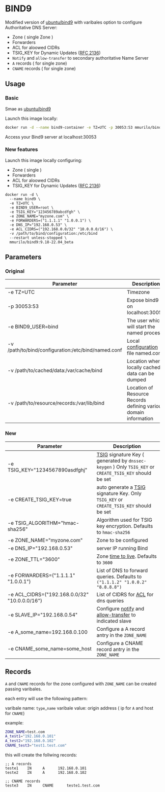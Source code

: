 # BIND9

<!-- ![GitHub release (with filter)](https://img.shields.io/github/v/release/:user/:repo) -->

<!-- ![Docker Pulls](https://img.shields.io/docker/pulls/:user/:repo) -->

Modified version of [ubuntu/bind9](https://hub.docker.com/r/ubuntu/bind9) with varibales option to configure Authoritative DNS Server:

- Zone ( single Zone )
- Forwarders
- ACL for aloowed CIDRs
- TSIG_KEY for Dynamic Updates ([RFC 2136](https://datatracker.ietf.org/doc/html/rfc2136))
- `Notify` and `allow-transfer` to secondary authoritative Name Server
- `A` records ( for single zone)
- `CNAME` records ( for single zone)

## Usage

### Basic

Smae as [ubuntu/bind9](https://hub.docker.com/r/ubuntu/bind9)

Launch this image locally:

```bash
docker run -d --name bind9-container -e TZ=UTC -p 30053:53 mmurilo/bind9:9.18-22.04_beta
```

Access your Bind9 server at localhost:30053

### New features

Launch this image locally configuring:

- Zone ( single )
- Forwarders
- ACL for aloowed CIDRs
- TSIG_KEY for Dynamic Updates ([RFC 2136](https://datatracker.ietf.org/doc/html/rfc2136))

```shell
docker run -d \
  --name bind9 \
  -e TZ=UTC \
  -e BIND9_USER=root \
  -e TSIG_KEY="123456789abcdfgh" \
  -e ZONE_NAME="myzone.com" \
  -e FORWARDERS=("1.1.1.1" "1.0.0.1") \
  -e DNS_IP="192.168.0.53" \
  -e ACL_CIDRS=("192.168.0.0/32" "10.0.0.0/16") \
  -v /path/to/bind/configuration:/etc/bind
  --restart unless-stopped \
  mmurilo/bind9:9.18-22.04_beta
```

## Parameters

### Original

| Parameter                                           | Description                                                                                  |
| --------------------------------------------------- | -------------------------------------------------------------------------------------------- |
| -e TZ=UTC                                           | Timezone                                                                                     |
| -p 30053:53                                         | Expose bind9 on localhost:30053                                                              |
| -e BIND9_USER=bind                                  | The user which will start the named process                                                  |
| -v /path/to/bind/configuration:/etc/bind/named.conf | Local [configuration](https://bind9.readthedocs.io/en/latest/reference.html) file named.conf |
| -v /path/to/cached/data:/var/cache/bind             | Location where locally cached data can be dumped                                             |
| -v /path/to/resource/records:/var/lib/bind          | Location of Resource Records defining various domain information                             |

### New

| Parameter                                     | Description                                                                                                                                                                                                           |
| --------------------------------------------- | --------------------------------------------------------------------------------------------------------------------------------------------------------------------------------------------------------------------- |
| -e TSIG_KEY="1234567890asdfghj"               | [TSIG](https://bind9.readthedocs.io/en/v9.18.19/chapter7.html#tsig) signature Key ( generated by `dnssec-keygen` ) Only `TSIG_KEY` or `CREATE_TSIG_KEY` should be set                                                 |
| -e CREATE_TSIG_KEY=true                       | auto generate a [TSIG](https://bind9.readthedocs.io/en/v9.18.19/chapter7.html#tsig) signature Key. Only `TSIG_KEY` or `CREATE_TSIG_KEY` should be set                                                                 |
| -e TSIG_ALGORITHM="hmac-sha256"               | Algorithm used for TSIG key encryption. Defaults to `hmac-sha256`                                                                                                                                                     |
| -e ZONE_NAME="myzone.com"                     | Zone to be configured                                                                                                                                                                                                 |
| -e DNS_IP="192.168.0.53"                      | server IP running Bind                                                                                                                                                                                                |
| -e ZONE_TTL="3600"                            | Zone [time to live](https://bind9.readthedocs.io/en/v9.18.19/chapter3.html#the-ttl-directive). Defaults to `3600`                                                                                                     |
| -e FORWARDERS=("1.1.1.1" "1.0.0.1")           | List of DNS to forward queries. Defaults to `("1.1.1.2" "1.0.0.2" "8.8.8.8")`                                                                                                                                         |
| -e ACL_CIDRS=("192.168.0.0/32" "10.0.0.0/16") | List of CIDRS for [ACL](https://bind9.readthedocs.io/en/v9.18.19/chapter7.html#access-control-lists) for dns queries                                                                                                  |
| -e SLAVE_IP="192.168.0.54"                    | Configure [notify](https://bind9.readthedocs.io/en/v9.18.14/chapter6.html#notify) and [allow-transfer](https://bind9.readthedocs.io/en/v9.18.14/reference.html#namedconf-statement-allow-transfer) to indicated slave |
| -e A_some_name=192.168.0.100                  | Configure a A record antry in the `ZONE_NAME`                                                                                                                                                                         |
| -e CNAME_some_name=some_host                  | Configure a CNAME record antry in the `ZONE_NAME`                                                                                                                                                                     |

## Records

`A` and `CNAME` records for the zone configured with `ZONE_NAME` can be created passing varibales.

each entry will use the following pattern:

varibale name: `type`\_`name`
varibale value: origin address ( ip for `A` and host for `CNAME`)

example:

```bash
ZONE_NAME=test.com
A_test1="192.168.0.101"
A_test2="192.168.0.102"
CNAME_test3="test1.test.com"
```

this will create the follwing records:

```
;; A records
teste1    IN     A      192.168.0.101
teste2    IN     A      192.168.0.102

;; CNAME records
teste3    IN     CNAME      teste1.test.com
```

